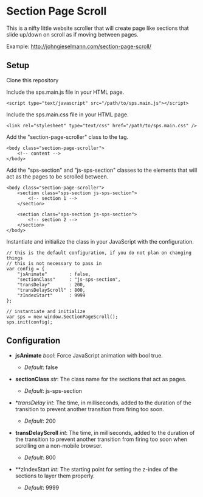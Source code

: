 # Section Page Scroll

This is a nifty little website scroller that will create page like sections
that slide up/down on scroll as if moving between pages.

Example: http://johngieselmann.com/section-page-scroll/

## Setup
Clone this repository

Include the sps.main.js file in your HTML page.
```
<script type="text/javascript" src="/path/to/sps.main.js"></script>
```

Include the sps.main.css file in your HTML page.
```
<link rel="stylesheet" type="text/css" href="/path/to/sps.main.css" />
```

Add the "section-page-scroller" class to the <body> tag.
```
<body class="section-page-scroller">
    <!-- content -->
</body>
```

Add the "sps-section" and "js-sps-section" classes to the elements that
will act as the pages to be scrolled between.
```
<body class="section-page-scroller">
    <section class="sps-section js-sps-section">
        <!-- section 1 -->
    </section>

    <section class="sps-section js-sps-section">
        <!-- section 2 -->
    </section>
</body>
```

Instantiate and initialize the class in your JavaScript with the configuration.
```
// this is the default configuration, if you do not plan on changing things
// this is not necessary to pass in
var config = {
    "jsAnimate"        : false,
    "sectionClass"     : "js-sps-section",
    "transDelay"       : 200,
    "transDelayScroll" : 800,
    "zIndexStart"      : 9999
};

// instantiate and initialize
var sps = new window.SectionPageScroll();
sps.init(config);
```

## Configuration

- **jsAnimate** *bool*: Force JavaScript animation with bool true.
    - *Default*: false
- **sectionClass** *str*: The class name for the sections that act as
  pages.
    - *Default*: js-sps-section

- **transDelay* *int*: The time, in milliseconds, added to the duration
  of the transition to prevent another transition from firing too
  soon.
    - *Default*: 200

- **transDelayScroll** *int*: The time, in milliseconds, added to the
  duration of the transition to prevent another transition from
  firing too soon when scrolling on a non-mobile browser.
    - *Default*: 800

- **zIndexStart *int*: The starting point for setting the z-index
  of the sections to layer them properly.
    - *Default*: 9999
